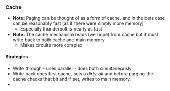 ### Cache
- **Note**: Paging can be thought of as a form of cache, and in the bets case can be reasonably fast (as if there were simply more memory)
	- Especially thunderbolt is nearly as fast
- **Note**: The cache mechanism reads (we hope) from cache but it must write back to both cache and main memory
	- Makes circuits more complex
#### Strategies
- Write through - uses parallel - does both simultaneously
- Write back does first cache, sets a *dirty bit* and before purging the cache checks that bit and if set, writes to main memory.
- 